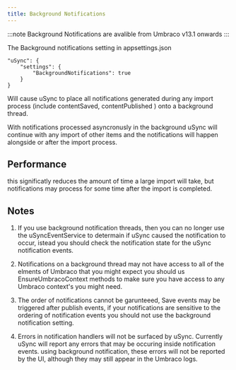 ```yaml
---
title: Background Notifications
---
```


:::note
Background Notifications are avalible from Umbraco v13.1 onwards
:::

The Background notifications setting in appsettings.json

```
"uSync": {
    "settings": {
        "BackgroundNotifications": true
    }
}
```

Will cause uSync to place all notifications generated during any import process (include contentSaved, contentPublished ) onto a background thread.

With notifications processed asyncronusly in the background uSync will continue with any import of other items and the notifications will happen alongside or after the import process.

## Performance

this significatly reduces the amount of time a large import will take, but notifications may process for some time after the import is completed. 

## Notes

1. If you use background notification threads, then you can no longer use the uSyncEventService to determain if uSync caused the notification to occur, istead you should check the notification state for the uSync notification events.

2. Notifications on a background thread may not have access to all of the elments of Umbraco that you might expect you should us EnsureUmbracoContext methods to make sure you have access to any Umbraco context's you might need.

3. The order of notifications cannot be garunteeed, Save events may be triggered after publish events, if your notifications are sensitive to the ordering of notification events you should not use the background notification setting.

4. Errors in notification handlers will not be surfaced by uSync. Currently uSync will report any errors that may be occuring inside notification events. using background notification, these errors will not be reported by the UI, although they may still appear in the Umbraco logs. 



